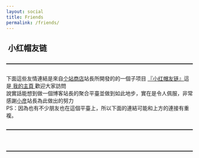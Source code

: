 ```yaml
---
layout: social
title: Friends
permalink: /friends/
---
```


##  小红帽友链
<hr style="margin: 2em 0 2em 0;border: 0;border-top: 1px solid rgba(0,0,0,.1);">
<div>
            下面這些友情連結是來自<a href="http://storeweb.cn" target="_blank" class="site-friend-link-project">个站商店</a>站長所開發的的一個子项目 <a href="http://storeweb.cn" target="_blank" class="site-friend-link-project">『小红帽友链』</a>這是<a href="" target="_blank" class="site-friend-link-homepage"> 我的主頁 </a>歡迎大家訪問<br>
			說實話能想到做一個博客站長的聚合平臺並做到如此地步，實在是令人佩服，非常感謝<a href="https://storeweb.cn/member/one/1" target="_blank">小彦</a>站長為此做出的努力<br>
			PS：因為也有不少朋友也在這個平臺上，所以下面的連結可能和上方的連接有重複。
</div>
<hr style="margin: 2em 0 2em 0;border: 0;border-top: 1px solid rgba(0,0,0,.1);">
<script src='https://libs.baidu.com/jquery/1.11.1/jquery.min.js'></script>
<style type="text/css">
    .hide {
        display: none;
    }
    .clear {
        clear: both;
    }
    .site-friend-link {
        margin-bottom: 20px;
        overflow: hidden;
    }
    .site-friend-link div {
        position: relative;
        float: left;
        width: 200px;
        margin: 8px 8px;
        padding: 8px;
        border-radius: 4px;
        border: 1px solid rgba(0,0,0,.05);
        box-shadow: 0 1px 4px rgba(0,0,0,.04);
        overflow: visible;
        min-height: 65px;
    }
    .site-friend-link-image {
        float: left;
        width: 50px;
        border-radius: 25px;
    }
    .site-friend-link-name {
        width: calc(100% - 50px);
        text-align: left;
        padding-left: 10px;
        white-space: nowrap;
        text-overflow: ellipsis;
        overflow: hidden;
    }
    .site-friend-link-into {
        width: calc(100% - 50px);
        text-align: left;
        padding-left: 10px;
        color: #999;
        margin-top: 4px;
        white-space: nowrap;
        text-overflow: ellipsis;
        overflow: hidden;
        font-size: 12px;
    }
    .site-friend-link-count {
        position: absolute;
        top: -5px;
        right: -5px;
        width: 16px;
        height: 16px;
        border-radius: 8px;
        background-color: #ff7d1e;
        color: white !important;
        font-size: 10px;
        padding-left: 5px;
    }
</style>
<script data-no-instant>
    // ----------------------------------- 配置 ---------------------------------------
    var url = "https://storeweb.cn/api/friend_link";  // 如果你的网站是HTTPS，则用这一行代码
    //var url = "http://storeweb.cn/api/friend_link";     // 如果你的网站是HTTP
    var logo_size = 1; // 1 == 小图 2 ==大图
    // ----------------------------------- 配置 ---------------------------------------
    function get_friend_link_api(timeout) {
        $.ajax({
            type: 'get',
            url: url,
            async: true,
            dataType: 'jsonp',
            data: {
                size: logo_size
            },
            timeout : 3000,
            success: function (success) {
                if (success['success'] == 1) {
                    //console.log(success['data']);
                    template_make(success['data']);
                    set_storeweb_info(success['information']);
                } else {
                    $('.site-friend-link').html(success['info']);
                }
            },
            complete : function(XMLHttpRequest,status){ //请求完成后最终执行参数
                if(status=='timeout'){//超时,status还有success,error等值的情况
                    if(timeout==1){
                        $('.site-friend-link').html('获取数据超时……请联系个站商店小彦');
                    }else {
                        url = "http://storeweb.cn/api/friend_link";
                        $('.site-friend-link').html('https 获取数据超时……尝试http获取……');
                        get_friend_link_api(1);
                    }
                }
            }
        });
    }
    $(function () {
        $('.site-friend-link').html('正在向『个站商店』请求友链数据……');
        get_friend_link_api(0);
    })
    function template_make(data) {
        //console.log(data)
        $('.site-friend-link').html('');
        $.each(data, function (key, value) {
            //console.log(value.name);
            var template = $('#links-template').text();
            template = template.replace('%%name%%', value.name);
            template = template.replace('%%logo_cn%%', value.logo_cn);
            template = template.replace('%%intro_link%%', value.intro_link);
            template = template.replace('%%domain%%', 'http://' + value.domain);
            template = template.replace('%%update_count%%', value.update_count);
            if (value.update_count == 0) {
                template = template.replace('%%update_hide%%', 'hide');
            } else {
                template = template.replace('%%update_hide%%', 'F');
            }
            var template_id = $(template);
            $('.site-friend-link').prepend(template_id);
        })
    }
    function set_storeweb_info(information) {
        $('.site-friend-link-homepage').attr('href', information['homepage']);
        $('.site-friend-link-project').attr('href', information['project']);
        //$('.site-friend-link-storeweb').attr('href',information['storeweb']);
    }
</script>
<div class="clear"></div>
<div class="site-friend-link">
</div>
<script type="text/html" id="links-template" data-no-instant>
    <div>
        <a class="site-friend-link-count %%update_hide%%">
            %%update_count%%
        </a>
        <img class="site-friend-link-image"
             src="%%logo_cn%%"/>
        <a class="site-friend-link-name"
           href="%%domain%%" target="_blank">
            %%name%%
        </a>
        <span class="site-friend-link-into">%%intro_link%%</span>
    </div>
</script>
<div class="clear"></div>
<hr style="margin: 2em 0 2em 0;border: 0;border-top: 1px solid rgba(0,0,0,.1);">
